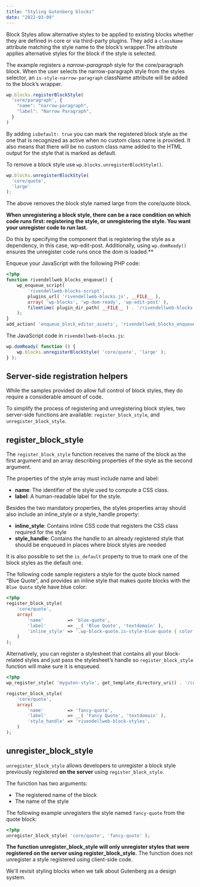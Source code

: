 ```yaml
---
title: "Styling Gutenberg blocks"
date: "2022-03-09"
---
```


Block Styles allow alternative styles to be applied to existing blocks whether they are defined in core or via third-party plugins. They add a `className` attribute matching the style name to the block’s wrapper.The attribute applies alternative styles for the block if the style is selected.

The example registers a _narrow-paragraph_ style for the core/paragraph block. When the user selects the narrow-paragraph style from the styles selector, an `is-style-narrow-paragraph` className attribute will be added to the block’s wrapper.

```js
wp.blocks.registerBlockStyle(
  'core/paragraph', {
    "name": "narrow-paragraph",
    "label": "Narrow Paragraph",
  }
)
```

By adding `isDefault: true` you can mark the registered block style as the one that is recognized as active when no custom class name is provided. It also means that there will be no custom class name added to the HTML output for the style that is marked as default.

To remove a block style use `wp.blocks.unregisterBlockStyle()`.

```js
wp.blocks.unregisterBlockStyle(
  'core/quote',
  'large'
);
```

The above removes the block style named large from the core/quote block.

**When unregistering a block style, there can be a race condition on which code runs first: registering the style, or unregistering the style. You want your unregister code to run last.**

Do this by specifying the component that is registering the style as a dependency, in this case, wp-edit-post. Additionally, using `wp.domReady()` ensures the unregister code runs once the dom is loaded.\*\*

Enqueue your JavaScript with the following PHP code:

```php
<?php
function rivendellweb_blocks_enqueue() {
    wp_enqueue_script(
        'rivendellweb-blocks-script',
        plugins_url( 'rivendellweb-blocks.js', __FILE__ ),
        array( 'wp-blocks', 'wp-dom-ready', 'wp-edit-post' ),
        filemtime( plugin_dir_path( __FILE__ ) . '/rivendellweb-blocks.js' )
    );
}
add_action( 'enqueue_block_editor_assets', 'rivendellweb_blocks_enqueue' );
```

The JavaScript code in `rivendellweb-blocks.js`:

```js
wp.domReady( function () {
    wp.blocks.unregisterBlockStyle( 'core/quote', 'large' );
} );
```

## Server-side registration helpers

While the samples provided do allow full control of block styles, they do require a considerable amount of code.

To simplify the process of registering and unregistering block styles, two server-side functions are available: `register_block_style`, and `unregister_block_style`.

## register\_block\_style

The `register_block_style` function receives the name of the block as the first argument and an array describing properties of the style as the second argument.

The properties of the style array must include name and label:

- **name**: The identifier of the style used to compute a CSS class.
- **label**: A human-readable label for the style.

Besides the two mandatory properties, the styles properties array should also include an inline\_style or a style\_handle property:

- **inline\_style**: Contains inline CSS code that registers the CSS class required for the style
- **style\_handle**: Contains the handle to an already registered style that should be enqueued in places where block styles are needed

It is also possible to set the `is_default` property to true to mark one of the block styles as the default one.

The following code sample registers a style for the quote block named “Blue Quote”, and provides an inline style that makes quote blocks with the `Blue Quote` style have blue color:

```php
<?php
register_block_style(
    'core/quote',
    array(
        'name'         => 'blue-quote',
        'label'        => __( 'Blue Quote', 'textdomain' ),
        'inline_style' => '.wp-block-quote.is-style-blue-quote { color: blue; }',
    )
);
```

Alternatively, you can register a stylesheet that contains all your block-related styles and just pass the stylesheet’s handle so `register_block_style` function will make sure it is enqueued.

```php
<?php
wp_register_style( 'myguten-style', get_template_directory_uri() . '/custom-style.css' );

register_block_style(
    'core/quote',
    array(
        'name'         => 'fancy-quote',
        'label'        => __( 'Fancy Quote', 'textdomain' ),
        'style_handle' => 'rivendellweb-block-styles',
    )
);
```

## unregister\_block\_style

`unregister_block_style` allows developers to unregister a block style previously registered **on the server** using `register_block_style`.

The function has two arguments:

- The registered name of the block
- The name of the style

The following example unregisters the style named `fancy-quote` from the quote block:

```php
<?php
unregister_block_style( 'core/quote', 'fancy-quote' );
```

**The function unregister\_block\_style will only unregister styles that were registered on the server using register\_block\_style.** The function does not unregister a style registered using client-side code.

We'll revisit styling blocks when we talk about Gutenberg as a design system.
